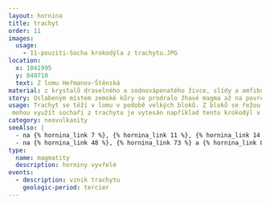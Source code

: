 ```yaml
---
layout: hornina
title: trachyt
order: 11
images:
  usage:
    - 11-pouziti-Socha krokodýla z trachytu.JPG
location:
  x: 1041995
  y: 849710
  text: Z lomu Heřmanov-Štěnská
material: z krystalů draselného a sodnovápenatého živce, slídy a amfibolu
story: Oslabeným místem zemské kůry se prodralo žhavé magma až na povrch, kde se rozlilo v podobě lávového příkrovu. Když láva vychladla a ztuhla, vznikla pevná hornina - trachyt.
usage: Trachyt se těží v lomu v podobě velkých bloků. Z bloků se řežou desky, které se pak leští a používají se k obkládání budov. Velké bloky
 mohou využít sochaři z trachytu je vytesán například tento krokodýl v Zoo Plzeň.
category: neovulkanity
seeAlso: |
  - na {% hornina_link 7 %}, {% hornina_link 11 %}, {% hornina_link 14 %}, {% hornina_link 27 %}, {% hornina_link 30 %}, {% hornina_link 37 %}, {% hornina_link 38 %}, {% hornina_link 57 %} a {% hornina_link 70 %} - uvidíš, že výlevné vyvřeliny vznikaly v různých obdobích a v různých prostředích a že mohou mít mnoho podob
  - na {% hornina_link 48 %}, {% hornina_link 73 %} a {% hornina_link 80 %} - uvidíš, jak bych asi vypadal, kdybych utuhl hluboko pod povrchem Země a měl více času vytvořit pořádné krystaly - to bych nebyl trachytem ale syenitem
type:
  name: magmatity
  description: horniny vyvřelé
events:
  - description: vznik trachytu
    geologic-period: tercier
---
```


